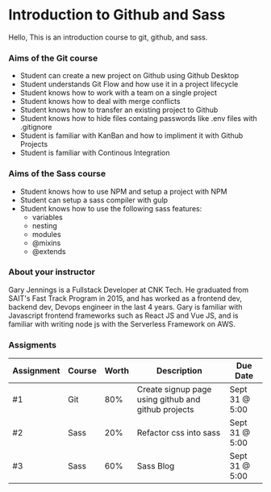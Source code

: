 # Introduction to Github and Sass

Hello,
This is an introduction course to git, github, and sass.

### Aims of the Git course

-   Student can create a new project on Github using Github Desktop
-   Student understands Git Flow and how use it in a project lifecycle
-   Student knows how to work with a team on a single project
-   Student knows how to deal with merge conflicts
-   Student knows how to transfer an existing project to Github
-   Student knows how to hide files containg passwords like .env files with .gitignore
-   Student is familiar with KanBan and how to impliment it with Github Projects
-   Student is familiar with Continous Integration

### Aims of the Sass course

-   Student knows how to use NPM and setup a project with NPM
-   Student can setup a sass compiler with gulp
-   Student knows how to use the following sass features:
    -   variables
    -   nesting
    -   modules
    -   @mixins
    -   @extends

### About your instructor

Gary Jennings is a Fullstack Developer at CNK Tech. He graduated from SAIT's Fast Track Program in 2015, and has worked as a frontend dev, backend dev, Devops engineer in the last 4 years. Gary is familiar with Javascript frontend frameworks such as React JS and Vue JS, and is familiar with writing node js with the Serverless Framework on AWS.

### Assigments

| Assignment | Course | Worth | Description                                         | Due Date       |
| ---------- | ------ | ----- | --------------------------------------------------- | -------------- |
| #1         | Git    | 80%   | Create signup page using github and github projects | Sept 31 @ 5:00 |
| #2         | Sass   | 20%   | Refactor css into sass                              | Sept 31 @ 5:00 |
| #3         | Sass   | 60%   | Sass Blog                                           | Sept 31 @ 5:00 |
